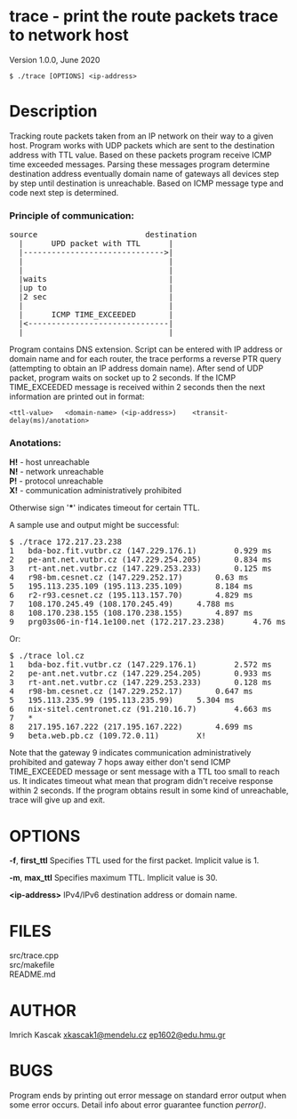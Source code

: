 # trace - print the route packets trace to network host

Version 1.0.0, June 2020

<pre><code>$ ./trace [OPTIONS] &lt;ip-address&gt; </code></pre>

# Description

Tracking route packets taken from an IP network on their way to a given host. Program works with UDP packets which are sent to the destination address with TTL value. Based on these packets program receive ICMP time exceeded messages. Parsing these messages program determine destination address eventually domain name of gateways all devices step by step until destination is unreachable. Based on ICMP message type and code next step is determined.

### Principle of communication:

<pre>
source                       destination  
  |      UPD packet with TTL      |  
  |------------------------------>|  
  |                               |
  |                               |
  |waits                          |
  |up to                          |
  |2 sec                          |
  |                               |
  |      ICMP TIME_EXCEEDED       |
  |<------------------------------|
  |                               |
</pre>

Program contains DNS extension. Script can be entered with IP address or domain name and for each router, the trace performs a reverse PTR query (attempting to obtain an IP address domain name). After send of UDP packet, program waits on socket up to 2 seconds. If the ICMP TIME_EXCEEDED message is received within 2 seconds then the next information are printed out in format:

``
<ttl-value>   <domain-name> (<ip-address>)    <transit-delay(ms)/anotation>
``

### Anotations:  
**H!**  - host unreachable  
**N!** - network unreachable  
**P!** - protocol unreachable  
**X!** - communication administratively prohibited  

Otherwise sign '**\***' indicates timeout for certain TTL.  

A sample use and output might be successful:  
<pre>
$ ./trace 172.217.23.238  
1	bda-boz.fit.vutbr.cz (147.229.176.1)		0.929 ms  
2	pe-ant.net.vutbr.cz (147.229.254.205)		0.834 ms  
3	rt-ant.net.vutbr.cz (147.229.253.233)		0.125 ms  
4	r98-bm.cesnet.cz (147.229.252.17)		0.63 ms  
5	195.113.235.109 (195.113.235.109)		8.184 ms  
6	r2-r93.cesnet.cz (195.113.157.70)		4.829 ms  
7	108.170.245.49 (108.170.245.49)		4.788 ms  
8	108.170.238.155 (108.170.238.155)		4.897 ms  
9	prg03s06-in-f14.1e100.net (172.217.23.238)		4.76 ms  
</pre>

Or:

<pre>
$ ./trace lol.cz  
1	bda-boz.fit.vutbr.cz (147.229.176.1)		2.572 ms  
2	pe-ant.net.vutbr.cz (147.229.254.205)		0.933 ms  
3	rt-ant.net.vutbr.cz (147.229.253.233)		0.128 ms  
4	r98-bm.cesnet.cz (147.229.252.17)		0.647 ms  
5	195.113.235.99 (195.113.235.99)		5.304 ms  
6	nix-sitel.centronet.cz (91.210.16.7)		4.663 ms  
7	*  
8	217.195.167.222 (217.195.167.222)		4.699 ms  
9	beta.web.pb.cz (109.72.0.11)		X!  
</pre>

Note that the gateway 9 indicates communication administratively prohibited and gateway 7 hops away either don't send ICMP TIME_EXCEEDED message or sent message with a TTL too small to reach us. It indicates timeout what mean that program didn't receive response within 2 seconds. If the program obtains result in some kind of unreachable, trace will give up and exit.

# OPTIONS

**-f**, **first_ttl** Specifies TTL used for the first packet. Implicit value is 1.  

**-m**, **max_ttl** Specifies maximum TTL. Implicit value is 30.  

**\<ip-address\>** IPv4/IPv6 destination address or domain name.  

# FILES

src/trace.cpp  
src/makefile  
README.md  

# AUTHOR

Imrich Kascak
<xkascak1@mendelu.cz>
<ep1602@edu.hmu.gr>

# BUGS

Program ends by printing out error message on standard error output when some error occurs. Detail info about error guarantee function _perror()_.
